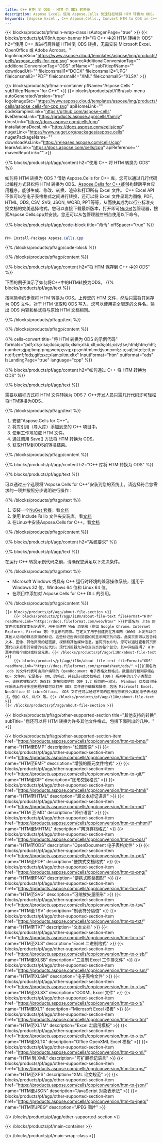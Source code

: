 ```yaml
---
title: C++ HTM 至 ODS - HTM 至 ODS 转换器
description: Aspose Excel。使用 Aspose.Cells 快速轻松地将 HTM 转换为 ODS。 C++ HTM 到 ODS。 C++ 将 HTM 保存为 ODS。 使用 C++ 将 HTM 保存为 ODS。
keywords: [Aspose Excel., C++ Aspose.Cells., Convert HTM to ODS in C++., Save HTM to ODS using C++., C++ HTM to ODS saveformat., HTM to ODS Converter., C++ Save HTM as ODS]
---
```

{{< blocks/products/pf/main-wrap-class isAutogenPage="true" >}}
{{< blocks/products/pf/i18n/upper-banner h1="将 C++ 中的 HTM 转换为 ODS" h2="使用 C++ 库进行高性能 HTM 到 ODS 转换，无需安装 Microsoft Excel、OpenOffice 或 Adobe Acrobat。" logoImageSrc="https://www.aspose.cloud/templates/aspose/img/products/cells/aspose_cells-for-cpp.svg" sourceAdditionalConversionTag="" additionalConversionTag="ODS" pfName="" subTitlepfName="" downloadUrl="" fileiconsmall1="DOCX" fileiconsmall2="JPG" fileiconsmall3="PDF" fileiconsmall4="XML" fileiconsmall5="XLSX" >}}

{{< blocks/products/pf/main-container pfName="Aspose.Cells " subTitlepfName="for C++" >}}
{{< blocks/products/pf/i18n/sub-menu autoGeneratedVersion="true" logoImageSrc="https://www.aspose.cloud/templates/aspose/img/products/cells/aspose_cells-for-cpp.svg" apiHomeLink="" codeSamplesLink="https://github.com/aspose-cells" liveDemosLink="https://products.aspose.app/cells/family" docsLink="https://docs.aspose.com/cells/cpp" installationsDocsLink="https://docs.aspose.com/cells/cpp" nugetLink="https://www.nuget.org/packages/aspose.cells" nugetPackageName="" downloadAsLink="https://releases.aspose.com/cells/cpp" learnAsLink="https://docs.aspose.com/cells/cpp" apiReference="" mavenRepoLink="" >}}


{{% blocks/products/pf/agp/content h2="使用 C++ 将 HTM 转换为 ODS" %}}

如何将 HTM 转换为 ODS？借助 Aspose.Cells for C++ 库，您可以通过几行代码以编程方式轻松将 HTM 转换为 ODS。[Aspose.Cells for C++](https://products.aspose.com/cells/cpp)能够构建跨平台应用程序，能够生成、修改、转换、渲染和打印所有 Excel 文件。 C++ Excel API 不仅可以在电子表格格式之间进行转换，还可以将 Excel 文件呈现为图像, PDF, HTML, ODS, CSV, SVG, JSON, WORD, PPT等等，从而使其成为以行业标准交换文档的完美选择格式。您可以直接下载最新版本，打开即可[NuGet](https://www.nuget.org/packages/Aspose.Cells.Cpp/)包管理器，搜索Aspose.Cells.cpp并安装。您还可以从包管理器控制台使用以下命令。

{{% blocks/products/pf/agp/code-block title="命令" offSpacer="true" %}}

```cs

PM> Install-Package Aspose.Cells.Cpp

```

{{% /blocks/products/pf/agp/code-block %}}

{{% /blocks/products/pf/agp/content %}}

{{% blocks/products/pf/agp/content h2="将 HTM 保存到 C++ 中的 ODS" %}}

下面的例子演示了如何将C++中的HTM转换为ODS。
{{% blocks/products/pf/agp/text %}}

按照简单的步骤将 HTM 转换为 ODS。上传您的 HTM 文件，然后只需将其另存为 ODS 文件。对于 HTM 读取和 ODS 写入，您可以使用完全限定的文件名。输出 ODS 内容和格式将与原始 HTM 文档相同。

{{% /blocks/products/pf/agp/text %}}

{{% /blocks/products/pf/agp/content %}}

{{% cells-convert title="将 HTM 转换为 ODS 的示例代码" formats="pdf;xls;xlsx;docx;pptx;xlsm;xlsb;xlt;ods;ots;csv;tsv;html;htm;mht;numbers;jpg;bmp;png;webp;svg;xps;mhtml;md;json;xml;zip;sql;txt;et;ett;prn;dif;emf;fods;gif;sxc;xlam;xltm;xltx" InputFormat="htm" outformat="ods" IsLandingPage="true" language="cpp" %}}

{{% blocks/products/pf/agp/content h2="如何通过 C++ 将 HTM 转换为 ODS" %}}

{{% blocks/products/pf/agp/text %}}

需要以编程方式将 HTM 文件转换为 ODS？ C++开发人员只需几行代码即可轻松将HTM转换为ODS。

{{% /blocks/products/pf/agp/text %}}

1. 安装“Aspose.Cells for C++”。
1. 将库引用（导入库）添加到您的 C++ 项目中。
1. 使用工作簿加载 HTM 文件。
1. 通过调用 Save() 方法将 HTM 转换为 ODS。
1. 获取HTM到ODS的转换结果。

{{% /blocks/products/pf/agp/content %}}

{{% blocks/products/pf/agp/content h2="C++ 库将 HTM 转换为 ODS" %}}

{{% blocks/products/pf/agp/text %}}

可以通过三个选项将“Aspose.Cells for C++”安装到您的系统上。请选择符合您需求的一项并按照分步说明进行操作：

{{% /blocks/products/pf/agp/text %}}

1. 安装一个[NuGet 套餐](https://www.nuget.org/packages/Aspose.Cells.Cpp/)。看[文档](https://docs.aspose.com/cells/cpp/installation/#using-nuget-package-manager)
1. 使用 Include 和 lib 文件夹安装库。看[文档](https://docs.aspose.com/cells/cpp/installation/#using-include-and-lib-folders)
1. 在Linux中安装Aspose.Cells for C++。看[文档](https://docs.aspose.com/cells/cpp/installation/#installing-asposecells-for-c-in-linux)

{{% /blocks/products/pf/agp/content %}}

{{% blocks/products/pf/agp/content h2="系统要求" %}}

{{% blocks/products/pf/agp/text %}}

在运行 C++ 转换示例代码之前，请确保您满足以下先决条件。

{{% /blocks/products/pf/agp/text %}}

- Microsoft Windows 或具有 C++ 运行时环境的兼容操作系统，适用于 Windows 32 位、Windows 64 位和 Linux 64 位。
- 在项目中添加对 Aspose.Cells for C++ DLL 的引用。

{{% /blocks/products/pf/agp/content %}}

<!-- aboutfile Starts -->
    {{< blocks/products/pf/agp/about-file-section >}}
        {{< blocks/products/pf/agp/i18n/about-file-text fileFormat="HTM" readMoreLink="https://docs.fileformat.com/web/htm/" >}}扩展名为 .htm 的文件代表超文本标记语言，用于创建在 Web 浏览器（例如 Google Chrome、Internet Explorer、Firefox 等）中显示的网页。它定义了用于创建要在万维网 (WWW) 上发布以供其他人访问的静态页面的标记。这些标记告诉浏览器如何显示网页的内容。此类页面可以包含纯文本、图像、其他页面的超链接、视频和其他媒体信息。当网页发布时，您可以通过查看其页面源代码来查看其背后的标记代码。现代浏览器允许检查网页的每个部分，其中详细说明了 HTM 源中的每个细分或标记元素。{{< /blocks/products/pf/agp/i18n/about-file-text >}}
        {{< blocks/products/pf/agp/i18n/about-file-text fileFormat="ODS" readMoreLink="https://docs.fileformat.com/spreadsheet/ods/" >}}扩展名为 .ods 的文件代表可由用户编辑的 OpenDocument 电子表格文档格式。数据按行和列存储在 ODF 文件内。它是基于 XML 的格式，并且是开放文档格式 (ODF) 系列中的几个子类型之一。该格式被指定为 OASIS 发布和维护的 ODF 1.2 规范的一部分。 Windows 以及其他操作系统上的许多应用程序都可以打开 ODS 文件进行编辑和操作，包括 Microsoft Excel、NeoOffice 和 LibreOffice。 ODS 文件还可以通过不同的应用程序转换为其他电子表格格式，例如 XLS、XLSX 等。{{< /blocks/products/pf/agp/i18n/about-file-text >}}
    {{< /blocks/products/pf/agp/about-file-section >}}
<!-- aboutfile Ends -->

{{< blocks/products/pf/agp/other-supported-section title="其他支持的转换" subTitle="您还可以将 HTM 转换为许多其他文件格式，包括下面列出的几种。" >}}

{{< blocks/products/pf/agp/other-supported-section-item href="https://products.aspose.com/cells/cpp/conversion/htm-to-bmp/" name="HTM至BMP" description="位图图像" >}}
{{< blocks/products/pf/agp/other-supported-section-item href="https://products.aspose.com/cells/cpp/conversion/htm-to-emf/" name="HTM至EMF" description="增强的图元文件格式" >}}
{{< blocks/products/pf/agp/other-supported-section-item href="https://products.aspose.com/cells/cpp/conversion/htm-to-gif/" name="HTM至GIF" description="图形交换格式" >}}
{{< blocks/products/pf/agp/other-supported-section-item href="https://products.aspose.com/cells/cpp/conversion/htm-to-html/" name="HTM至HTML" description="超文本标记语言" >}}
{{< blocks/products/pf/agp/other-supported-section-item href="https://products.aspose.com/cells/cpp/conversion/htm-to-md/" name="HTM 至 MD" description="降价语言" >}}
{{< blocks/products/pf/agp/other-supported-section-item href="https://products.aspose.com/cells/cpp/conversion/htm-to-mhtml/" name="HTM至MHTML" description="网页存档格式" >}}
{{< blocks/products/pf/agp/other-supported-section-item href="https://products.aspose.com/cells/cpp/conversion/htm-to-ods/" name="HTM至ODS" description="OpenDocument 电子表格文件" >}}
{{< blocks/products/pf/agp/other-supported-section-item href="https://products.aspose.com/cells/cpp/conversion/htm-to-pdf/" name="HTM至PDF" description="便携式文档格式" >}}
{{< blocks/products/pf/agp/other-supported-section-item href="https://products.aspose.com/cells/cpp/conversion/htm-to-png/" name="HTM至PNG" description="便携式网络图形" >}}
{{< blocks/products/pf/agp/other-supported-section-item href="https://products.aspose.com/cells/cpp/conversion/htm-to-svg/" name="HTM至SVG" description="可缩放矢量图形" >}}
{{< blocks/products/pf/agp/other-supported-section-item href="https://products.aspose.com/cells/cpp/conversion/htm-to-tsv/" name="HTM至TSV" description="制表符分隔值" >}}
{{< blocks/products/pf/agp/other-supported-section-item href="https://products.aspose.com/cells/cpp/conversion/htm-to-txt/" name="HTM至TXT" description="文本文档" >}}
{{< blocks/products/pf/agp/other-supported-section-item href="https://products.aspose.com/cells/cpp/conversion/htm-to-xls/" name="HTM至XLS" description="Excel 二进制格式" >}}
{{< blocks/products/pf/agp/other-supported-section-item href="https://products.aspose.com/cells/cpp/conversion/htm-to-xlsb/" name="HTM至XLSB" description="二进制 Excel 工作簿文件" >}}
{{< blocks/products/pf/agp/other-supported-section-item href="https://products.aspose.com/cells/cpp/conversion/htm-to-xlsm/" name="HTM至XLSM" description="电子表格文件" >}}
{{< blocks/products/pf/agp/other-supported-section-item href="https://products.aspose.com/cells/cpp/conversion/htm-to-xlsx/" name="HTM至XLSX" description="OOXML Excel 文件" >}}
{{< blocks/products/pf/agp/other-supported-section-item href="https://products.aspose.com/cells/cpp/conversion/htm-to-xlt/" name="HTM至XLT" description="Microsoft Excel 模板" >}}
{{< blocks/products/pf/agp/other-supported-section-item href="https://products.aspose.com/cells/cpp/conversion/htm-to-xltm/" name="HTM至XLTM" description="Excel 宏启用模板" >}}
{{< blocks/products/pf/agp/other-supported-section-item href="https://products.aspose.com/cells/cpp/conversion/htm-to-xltx/" name="HTM至XLTX" description="Office OpenXML Excel 模板" >}}
{{< blocks/products/pf/agp/other-supported-section-item href="https://products.aspose.com/cells/cpp/conversion/htm-to-xml/" name="HTM 到 XML" description="可扩展标记语言" >}}
{{< blocks/products/pf/agp/other-supported-section-item href="https://products.aspose.com/cells/cpp/conversion/htm-to-xps/" name="HTM至XPS" description="XML 论文规范" >}}
{{< blocks/products/pf/agp/other-supported-section-item href="https://products.aspose.com/cells/cpp/conversion/htm-to-json/" name="HTM至JSON" description="JavaScript 对象表示法" >}}
{{< blocks/products/pf/agp/other-supported-section-item href="https://products.aspose.com/cells/cpp/conversion/htm-to-jpeg/" name="HTM至JPEG" description="JPEG 图片" >}}

{{< /blocks/products/pf/agp/other-supported-section >}}

{{< /blocks/products/pf/main-container >}}
    
{{< /blocks/products/pf/main-wrap-class >}}
